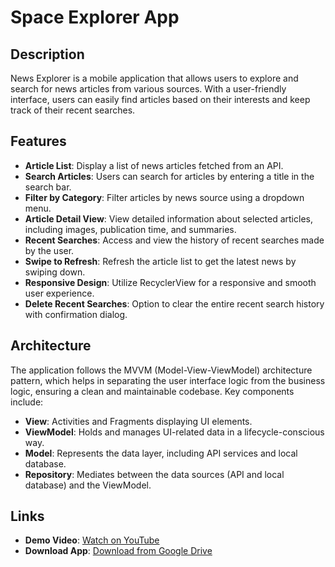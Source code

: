 # Space Explorer App

## Description
News Explorer is a mobile application that allows users to explore and search for news articles from various sources. With a user-friendly interface, users can easily find articles based on their interests and keep track of their recent searches.

## Features
- **Article List**: Display a list of news articles fetched from an API.
- **Search Articles**: Users can search for articles by entering a title in the search bar.
- **Filter by Category**: Filter articles by news source using a dropdown menu.
- **Article Detail View**: View detailed information about selected articles, including images, publication time, and summaries.
- **Recent Searches**: Access and view the history of recent searches made by the user.
- **Swipe to Refresh**: Refresh the article list to get the latest news by swiping down.
- **Responsive Design**: Utilize RecyclerView for a responsive and smooth user experience.
- **Delete Recent Searches**: Option to clear the entire recent search history with confirmation dialog.

## Architecture
The application follows the MVVM (Model-View-ViewModel) architecture pattern, which helps in separating the user interface logic from the business logic, ensuring a clean and maintainable codebase. Key components include:
- **View**: Activities and Fragments displaying UI elements.
- **ViewModel**: Holds and manages UI-related data in a lifecycle-conscious way.
- **Model**: Represents the data layer, including API services and local database.
- **Repository**: Mediates between the data sources (API and local database) and the ViewModel.

## Links
- **Demo Video**: [Watch on YouTube](<insert_youtube_link_here>)
- **Download App**: [Download from Google Drive](<insert_google_drive_link_here>)
